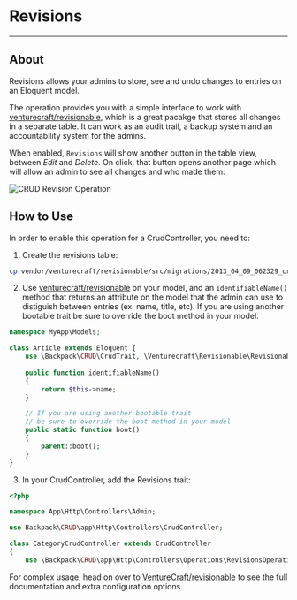 # Revisions

---

<a name="about"></a>
## About

Revisions allows your admins to store, see and undo changes to entries on an Eloquent model.

The operation provides you with a simple interface to work with [venturecraft/revisionable](https://github.com/VentureCraft/revisionable#implementation), which is a great pacakge that stores all changes in a separate table. It can work as an audit trail, a backup system and an accountability system for the admins.

When enabled, ```Revisions``` will show another button in the table view, between _Edit_ and _Delete_. On click, that button opens another page which will allow an admin to see all changes and who made them:


![CRUD Revision Operation](https://backpackforlaravel.com/uploads/docs-4-0/operations/revisions.png)


<a name="how-to-use"></a>
## How to Use

In order to enable this operation for a CrudController, you need to:

1. Create the revisions table:

```bash
cp vendor/venturecraft/revisionable/src/migrations/2013_04_09_062329_create_revisions_table.php database/migrations/ && php artisan migrate
```

2. Use [venturecraft/revisionable](https://github.com/VentureCraft/revisionable#implementation) on your model, and an ```identifiableName()``` method that returns an attribute on the model that the admin can use to distiguish between entries (ex: name, title, etc). If you are using another bootable trait be sure to override the boot method in your model.

```php
namespace MyApp\Models;

class Article extends Eloquent {
    use \Backpack\CRUD\CrudTrait, \Venturecraft\Revisionable\RevisionableTrait;
    
    public function identifiableName()
    {
        return $this->name;
    }

    // If you are using another bootable trait
    // be sure to override the boot method in your model
    public static function boot()
    {
        parent::boot();
    }
}
```

3. In your CrudController, add the Revisions trait:

```php
<?php

namespace App\Http\Controllers\Admin;

use Backpack\CRUD\app\Http\Controllers\CrudController;

class CategoryCrudController extends CrudController
{
    use \Backpack\CRUD\app\Http\Controllers\Operations\RevisionsOperation;
```

For complex usage, head on over to [VentureCraft/revisionable](https://github.com/VentureCraft/revisionable) to see the full documentation and extra configuration options.
